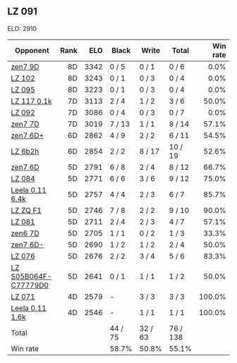 ## LZ 091 ##

ELO: 2910

Opponent | Rank | ELO | Black | Write | Total | Win rate
---------|-----:|----:|-------|-------|-------|-------:
[zen7 9D](zen7%209D.md) | 8D | 3342 | 0 / 5 | 0 / 1 | 0 / 6 | 0.0%
[LZ 102](LZ%20102.md) | 8D | 3243 | 0 / 1 | 0 / 3 | 0 / 4 | 0.0%
[LZ 095](LZ%20095.md) | 8D | 3223 | 0 / 1 | 0 / 3 | 0 / 4 | 0.0%
[LZ 117 0.1k](LZ%20117%200.1k.md) | 7D | 3113 | 2 / 4 | 1 / 2 | 3 / 6 | 50.0%
[LZ 092](LZ%20092.md) | 7D | 3086 | 0 / 4 | 0 / 3 | 0 / 7 | 0.0%
[zen7 7D](zen7%207D.md) | 7D | 3019 | 7 / 13 | 1 / 1 | 8 / 14 | 57.1%
[zen7 6D+](zen7%206D+.md) | 6D | 2862 | 4 / 9 | 2 / 2 | 6 / 11 | 54.5%
[LZ 6b2h](LZ%206b2h.md) | 6D | 2854 | 2 / 2 | 8 / 17 | 10 / 19 | 52.6%
[zen7 6D](zen7%206D.md) | 5D | 2791 | 6 / 8 | 2 / 4 | 8 / 12 | 66.7%
[LZ 084](LZ%20084.md) | 5D | 2771 | 6 / 6 | 3 / 6 | 9 / 12 | 75.0%
[Leela 0.11 6.4k](Leela%200.11%206.4k.md) | 5D | 2757 | 4 / 4 | 2 / 3 | 6 / 7 | 85.7%
[LZ ZQ F1](LZ%20ZQ%20F1.md) | 5D | 2746 | 7 / 8 | 2 / 2 | 9 / 10 | 90.0%
[LZ 081](LZ%20081.md) | 5D | 2711 | 2 / 4 | 2 / 3 | 4 / 7 | 57.1%
[zen6 7D](zen6%207D.md) | 5D | 2705 | 1 / 1 | 0 / 2 | 1 / 3 | 33.3%
[zen7 6D-](zen7%206D-.md) | 5D | 2690 | 1 / 2 | 1 / 2 | 2 / 4 | 50.0%
[LZ 076](LZ%20076.md) | 5D | 2676 | 2 / 2 | 3 / 4 | 5 / 6 | 83.3%
[LZ S05B064F-C77779D0](LZ%20S05B064F-C77779D0.md) | 5D | 2641 | 0 / 1 | 1 / 1 | 1 / 2 | 50.0%
[LZ 071](LZ%20071.md) | 4D | 2579 | - | 3 / 3 | 3 / 3 | 100.0%
[Leela 0.11 1.6k](Leela%200.11%201.6k.md) | 4D | 2546 | - | 1 / 1 | 1 / 1 | 100.0%
Total | | | 44 / 75 | 32 / 63 | 76 / 138 | 
Win rate| | | 58.7% | 50.8% | 55.1% | 
